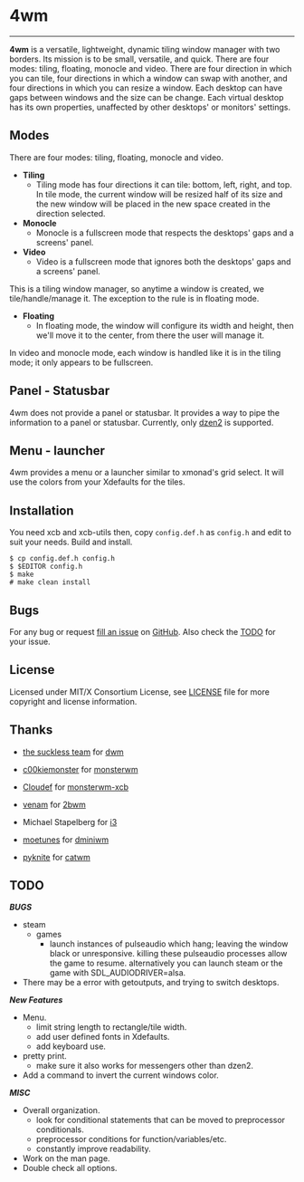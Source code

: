 4wm
=============


----------------------
**4wm** is a versatile, lightweight, dynamic tiling window manager with 
two borders. Its mission is to be small, versatile, and quick. There are four modes: 
tiling, floating, monocle and video. There are four direction in which you can tile, four
directions in which a window can swap with another, and four directions in which you can 
resize a window. Each desktop can have gaps between windows and the size can be change. 
Each virtual desktop has its own properties, unaffected by other desktops' or monitors' 
settings.

Modes
-----

There are four modes: tiling, floating, monocle and video. 
* **Tiling**
  * Tiling mode has four directions it can tile: bottom, left, right, and top. In tile 
  mode, the current window will be resized half of its size and the new window will be 
  placed in the new space created in the direction selected.
* **Monocle**
  * Monocle is a fullscreen mode that respects the desktops' gaps and a screens' panel. 
* **Video**
  * Video is a fullscreen mode that ignores both the desktops' gaps and a screens' panel. 

This is a tiling window manager, so anytime a window is created, we tile/handle/manage it. 
The exception to the rule is in floating mode.
* **Floating**
  * In floating mode, the window will configure its width and height, then we'll move it
  to the center, from there the user will manage it.

In video and monocle mode, each window is handled like it is in the tiling mode; it only 
appears to be fullscreen.

Panel - Statusbar
-----------------

4wm does not provide a panel or statusbar. It provides a way to pipe the information to a
panel or statusbar. Currently, only [dzen2][dz2] is supported.

  [dz2]: https://github.com/robm/dzen

Menu - launcher
---------------

4wm provides a menu or a launcher similar to xmonad's grid select. It will use
the colors from your Xdefaults for the tiles.

Installation
------------

You need xcb and xcb-utils then,
copy `config.def.h` as `config.h`
and edit to suit your needs.
Build and install.

    $ cp config.def.h config.h
    $ $EDITOR config.h
    $ make
    # make clean install

Bugs
----

For any bug or request [fill an issue][bug] on [GitHub][ghp]. Also check the [TODO][tdo]
for your issue.

  [bug]: https://github.com/dct2012/4wm/issues
  [ghp]: https://github.com/dct2012/4wm
  [tdo]: https://github.com/dct2012/4wm#TODO


License
-------

Licensed under MIT/X Consortium License, see [LICENSE][law] file for more copyright and license information.

   [law]: https://raw.github.com/dct2012/4wm/master/LICENSE

Thanks
------

* [the suckless team][skls] for [dwm][] 
* [c00kiemonster][cookiemonster] for [monsterwm][]
* [Cloudef][cloudef] for [monsterwm-xcb][]
* [venam][vnm] for [2bwm][]
* Michael Stapelberg for [i3][]
* [moetunes][] for [dminiwm][]
* [pyknite][] for [catwm][] 


  [skls]: http://suckless.org/
  [dwm]:  http://dwm.suckless.org/
  [moetunes]: https://github.com/moetunes
  [dminiwm]:  https://bbs.archlinux.org/viewtopic.php?id=126463
  [pyknite]: https://github.com/pyknite
  [catwm]:   https://github.com/pyknite/catwm
  [monsterwm]: https://github.com/c00kiemon5ter/monsterwm
  [cookiemonster]: https://github.com/c00kiemon5ter
  [monsterwm-xcb]: https://github.com/Cloudef/monsterwm-xcb
  [cloudef]: https://github.com/Cloudef
  [2bwm]: https://github.com/venam/2bwm
  [vnm]: https://github.com/venam
  [i3]: http://i3wm.org/

TODO
----

***BUGS*** 
  * steam
    * games 
      * launch instances of pulseaudio which hang; leaving the window black or unresponsive.
        killing these pulseaudio processes allow the game to resume. alternatively you can
        launch steam or the game with SDL_AUDIODRIVER=alsa.
  * There may be a error with getoutputs, and trying to switch desktops.

***New Features***
  * Menu.
    * limit string length to rectangle/tile width.
    * add user defined fonts in Xdefaults.
    * add keyboard use.
  * pretty print.
    * make sure it also works for messengers other than dzen2.
  * Add a command to invert the current windows color.

***MISC***
  * Overall organization.
    * look for conditional statements that can be moved to preprocessor conditionals.
    * preprocessor conditions for function/variables/etc.
    * constantly improve readability.
  * Work on the man page.
  * Double check all options.
